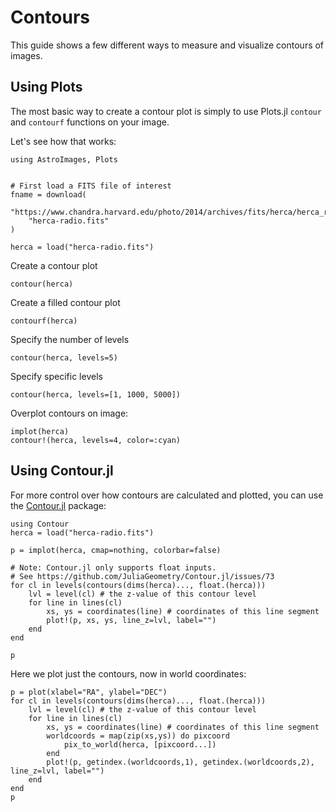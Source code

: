 # Contours

This guide shows a few different ways to measure and visualize contours of images.

## Using Plots
The most basic way to create a contour plot is simply to use Plots.jl `contour` and `contourf` functions on your image.

Let's see how that works:
```@example contours
using AstroImages, Plots


# First load a FITS file of interest
fname = download(
    "https://www.chandra.harvard.edu/photo/2014/archives/fits/herca/herca_radio.fits",
    "herca-radio.fits"
)

herca = load("herca-radio.fits")
```


Create a contour plot
```@example contours
contour(herca)
```

Create a filled contour plot
```@example contours
contourf(herca)
```

Specify the number of levels
```@example contours
contour(herca, levels=5)
```

Specify specific levels
```@example contours
contour(herca, levels=[1, 1000, 5000])
```

Overplot contours on image:
```@example contours
implot(herca)
contour!(herca, levels=4, color=:cyan)
```


## Using Contour.jl

For more control over how contours are calculated and plotted, you can use the [Contour.jl](https://juliageometry.github.io/Contour.jl/stable/) package:


```@example contours
using Contour
herca = load("herca-radio.fits")

p = implot(herca, cmap=nothing, colorbar=false)

# Note: Contour.jl only supports float inputs.
# See https://github.com/JuliaGeometry/Contour.jl/issues/73
for cl in levels(contours(dims(herca)..., float.(herca)))
    lvl = level(cl) # the z-value of this contour level
    for line in lines(cl)
        xs, ys = coordinates(line) # coordinates of this line segment
        plot!(p, xs, ys, line_z=lvl, label="")
    end
end

p
```

Here we plot just the contours, now in world coordinates:
```@example contours
p = plot(xlabel="RA", ylabel="DEC")
for cl in levels(contours(dims(herca)..., float.(herca)))
    lvl = level(cl) # the z-value of this contour level
    for line in lines(cl)
        xs, ys = coordinates(line) # coordinates of this line segment
        worldcoords = map(zip(xs,ys)) do pixcoord
            pix_to_world(herca, [pixcoord...])
        end
        plot!(p, getindex.(worldcoords,1), getindex.(worldcoords,2), line_z=lvl, label="")
    end
end
p
```
